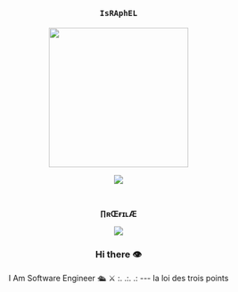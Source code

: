 <h4 align="center"><samp> IsRAphEL </samp></h4>

<p align="center">
  <img width="250" src="[https://k.top4top.io/p_2350aer5j0.png](https://indigobuzz.fr/wp-content/uploads/2023/04/1680856961_Comment-un-moteur-de-fusee-nucleaire-de-la-NASA-pourrait.png)">
</p>


<p align="center">
<a href= "test"><img src="[https://www.google.com/url?sa=i&url=https%3A%2F%2Fwww.europe1.fr%2Fsciences%2Fmission-artemis-cinq-jours-apres-son-decollage-le-vaisseau-orion-depasse-les-attentes-de-la-nasa-4149091&psig=AOvVaw0gbjitGVxEVXUKvVjkiYe7&ust=1682010277734000&source=images&cd=vfe&ved=0CA4QjRxqFwoTCJCM6N62tv4CFQAAAAAdAAAAABAE](https://indigobuzz.fr/wp-content/uploads/2023/04/1680856961_Comment-un-moteur-de-fusee-nucleaire-de-la-NASA-pourrait.png)"/></a>

</p>

  <div align="center">
<br><p align="center"><b>∏ʀŒғɪʟÆ </b></p>  
<p align="center"><img align="center" src="https://profile-counter.glitch.me/{raphaelGN}/count.svg"/></p> 

<p align="center"><samp>

  </samp>
</p>


### Hi there 👁

I Am Software Engineer
🛳
⚔️
:. .:. .: --- la loi des trois points 
<!--
**RaphaelGN/RaphaelGN** is a ✨ _special_ ✨ repository because its `README.md` (this file) appears on your GitHub profile.

Here are some ideas to get you started:

- 🔭 I’m currently working on ...
- 🌱 I’m currently learning ...
- 👯 I’m looking to collaborate on ...
- 🤔 I’m looking for help with ...
- 💬 Ask me about ...
- 📫 How to reach me: ...
- 😄 Pronouns: ...
- ⚡ Fun fact: ...
-->
